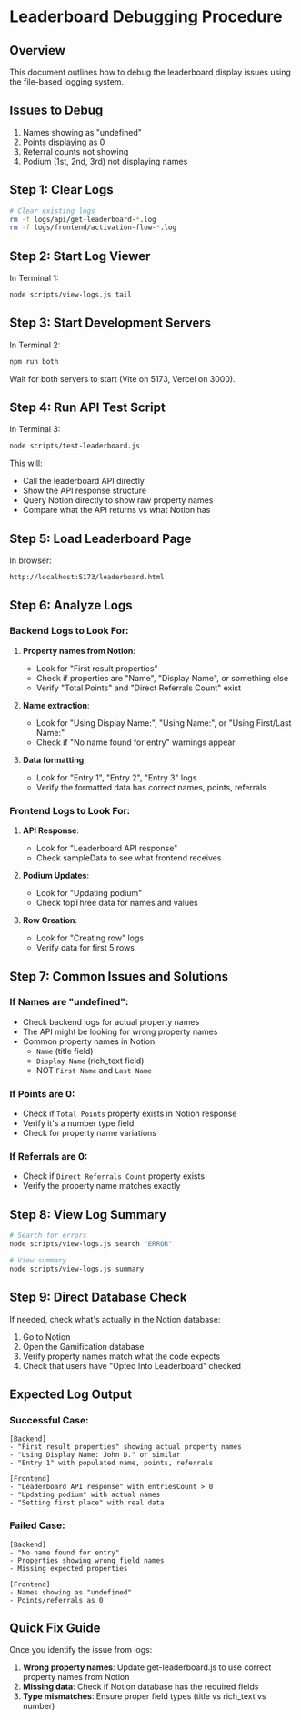 # Leaderboard Debugging Procedure

## Overview
This document outlines how to debug the leaderboard display issues using the file-based logging system.

## Issues to Debug
1. Names showing as "undefined"
2. Points displaying as 0
3. Referral counts not showing
4. Podium (1st, 2nd, 3rd) not displaying names

## Step 1: Clear Logs
```bash
# Clear existing logs
rm -f logs/api/get-leaderboard-*.log
rm -f logs/frontend/activation-flow-*.log
```

## Step 2: Start Log Viewer
In Terminal 1:
```bash
node scripts/view-logs.js tail
```

## Step 3: Start Development Servers
In Terminal 2:
```bash
npm run both
```
Wait for both servers to start (Vite on 5173, Vercel on 3000).

## Step 4: Run API Test Script
In Terminal 3:
```bash
node scripts/test-leaderboard.js
```

This will:
- Call the leaderboard API directly
- Show the API response structure
- Query Notion directly to show raw property names
- Compare what the API returns vs what Notion has

## Step 5: Load Leaderboard Page
In browser:
```
http://localhost:5173/leaderboard.html
```

## Step 6: Analyze Logs

### Backend Logs to Look For:
1. **Property names from Notion**:
   - Look for "First result properties"
   - Check if properties are "Name", "Display Name", or something else
   - Verify "Total Points" and "Direct Referrals Count" exist

2. **Name extraction**:
   - Look for "Using Display Name:", "Using Name:", or "Using First/Last Name:"
   - Check if "No name found for entry" warnings appear

3. **Data formatting**:
   - Look for "Entry 1", "Entry 2", "Entry 3" logs
   - Verify the formatted data has correct names, points, referrals

### Frontend Logs to Look For:
1. **API Response**:
   - Look for "Leaderboard API response"
   - Check sampleData to see what frontend receives

2. **Podium Updates**:
   - Look for "Updating podium"
   - Check topThree data for names and values

3. **Row Creation**:
   - Look for "Creating row" logs
   - Verify data for first 5 rows

## Step 7: Common Issues and Solutions

### If Names are "undefined":
- Check backend logs for actual property names
- The API might be looking for wrong property names
- Common property names in Notion:
  - `Name` (title field)
  - `Display Name` (rich_text field)
  - NOT `First Name` and `Last Name`

### If Points are 0:
- Check if `Total Points` property exists in Notion response
- Verify it's a number type field
- Check for property name variations

### If Referrals are 0:
- Check if `Direct Referrals Count` property exists
- Verify the property name matches exactly

## Step 8: View Log Summary
```bash
# Search for errors
node scripts/view-logs.js search "ERROR"

# View summary
node scripts/view-logs.js summary
```

## Step 9: Direct Database Check
If needed, check what's actually in the Notion database:
1. Go to Notion
2. Open the Gamification database
3. Verify property names match what the code expects
4. Check that users have "Opted Into Leaderboard" checked

## Expected Log Output

### Successful Case:
```
[Backend]
- "First result properties" showing actual property names
- "Using Display Name: John D." or similar
- "Entry 1" with populated name, points, referrals

[Frontend]  
- "Leaderboard API response" with entriesCount > 0
- "Updating podium" with actual names
- "Setting first place" with real data
```

### Failed Case:
```
[Backend]
- "No name found for entry"
- Properties showing wrong field names
- Missing expected properties

[Frontend]
- Names showing as "undefined"
- Points/referrals as 0
```

## Quick Fix Guide

Once you identify the issue from logs:

1. **Wrong property names**: Update get-leaderboard.js to use correct property names from Notion
2. **Missing data**: Check if Notion database has the required fields
3. **Type mismatches**: Ensure proper field types (title vs rich_text vs number)